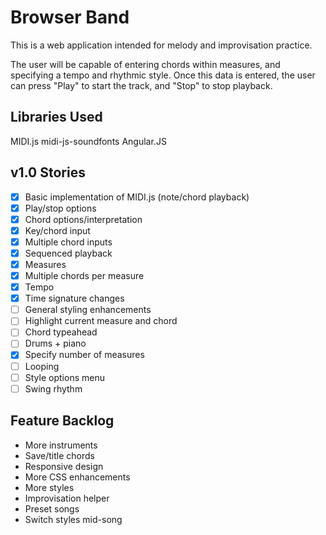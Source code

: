Browser Band
=============
This is a web application intended for melody and improvisation practice.

The user will be capable of entering chords within measures, and specifying a tempo and rhythmic style. Once this data is entered, the user can press "Play" to start the track, and "Stop" to stop playback.

Libraries Used
---------------
MIDI.js
midi-js-soundfonts
Angular.JS

v1.0 Stories
------------
- [x] Basic implementation of MIDI.js (note/chord playback)
- [x] Play/stop options
- [x] Chord options/interpretation
- [x] Key/chord input
- [x] Multiple chord inputs
- [x] Sequenced playback
- [x] Measures
- [x] Multiple chords per measure
- [x] Tempo
- [x] Time signature changes
- [ ] General styling enhancements
- [ ] Highlight current measure and chord
- [ ] Chord typeahead
- [ ] Drums + piano
- [x] Specify number of measures
- [ ] Looping
- [ ] Style options menu
- [ ] Swing rhythm

Feature Backlog
---------------
- More instruments
- Save/title chords
- Responsive design
- More CSS enhancements
- More styles
- Improvisation helper
- Preset songs
- Switch styles mid-song
